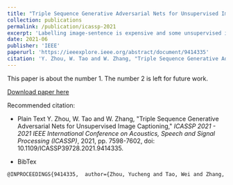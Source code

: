 ```yaml
---
title: "Triple Sequence Generative Adversarial Nets for Unsupervised Image Captioning"
collection: publications
permalink: /publication/icassp-2021
excerpt: 'Labelling image-sentence is expensive and some unsupervised image captioning methods show promising results on caption generation. However, the generated captions are not very relevant to images due to the excessive dependence on the corpus. In order to overcome that drawback, we focus on the correspondence between image and sentence to construct an image caption with better mapping relation. In this paper, we present a novel triple sequence generative adversarial net including an image generator, a discriminator, and a sentence generator. The image generator is used to generate the image regions for words. Meanwhile, the sentence corpus guides the sentence generator based on the generated image regions. The discriminator judges the relevance between the words in the sentence and the generated image regions. In the experiments, we use a large number of unpaired images and sentences to train our model on the unsupervised and unpaired setting. The experimental results demonstrate that our method achieves significant improvements as compared to all baselines.'
date: 2021-06
publisher: 'IEEE'
paperurl: 'https://ieeexplore.ieee.org/abstract/document/9414335'
citation: 'Y. Zhou, W. Tao and W. Zhang, "Triple Sequence Generative Adversarial Nets for Unsupervised Image Captioning," *ICASSP 2021 - 2021 IEEE International Conference on Acoustics, Speech and Signal Processing (ICASSP)*, 2021, pp. 7598-7602, doi: 10.1109/ICASSP39728.2021.9414335.'
---
```

This paper is about the number 1. The number 2 is left for future work.

[Download paper here](http://academicpages.github.io/files/paper1.pdf)

Recommended citation:
- Plain Text
Y. Zhou, W. Tao and W. Zhang, "Triple Sequence Generative Adversarial Nets for Unsupervised Image Captioning," *ICASSP 2021 - 2021 IEEE International Conference on Acoustics, Speech and Signal Processing (ICASSP)*, 2021, pp. 7598-7602, doi: 10.1109/ICASSP39728.2021.9414335.

- BibTex
```tex
@INPROCEEDINGS{9414335,  author={Zhou, Yucheng and Tao, Wei and Zhang, Wenqiang},  booktitle={ICASSP 2021 - 2021 IEEE International Conference on Acoustics, Speech and Signal Processing (ICASSP)},   title={Triple Sequence Generative Adversarial Nets for Unsupervised Image Captioning},   year={2021},  volume={},  number={},  pages={7598-7602},  doi={10.1109/ICASSP39728.2021.9414335}}
```
